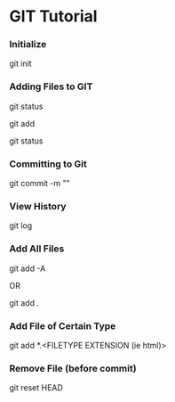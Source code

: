 # GIT Tutorial

### Initialize

git init

### Adding Files to GIT
 
git status 

git add <FILENAME>

git status

### Committing to Git

git commit -m "<MESSAGE>"

### View History

git log

### Add All Files 

git add -A 

OR

git add .

### Add File of Certain Type
git add *.<FILETYPE EXTENSION (ie html)>

### Remove File (before commit)

git reset HEAD <FILENAME>
